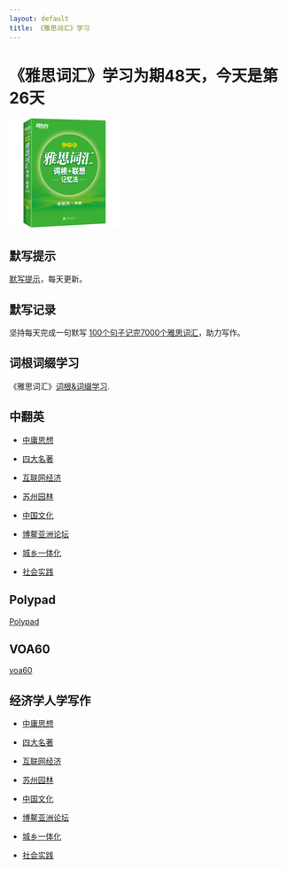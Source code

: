 ```yaml
---
layout: default
title: 《雅思词汇》学习
---
```



# 《雅思词汇》学习为期48天，今天是第26天

<img src="images/ielts_vocabulary.jpg" alt="the cover of book"/>

## 默写提示

[默写提示](ielts-silent-writing.html)，每天更新。


## 默写记录
    
坚持每天完成一句默写 [100个句子记完7000个雅思词汇](ielts100.html)，助力写作。

## 词根词缀学习

《雅思词汇》[词根&词缀学习](ielts-root.html).

## 中翻英

* [中庸思想](zh2en01.html)

* [四大名著](zh2en02.html)

* [互联网经济](zh2en03.html)

* [苏州园林](zh2en04.html)

* [中国文化](zh2en05.html)

* [博鳌亚洲论坛](zh2en06.html)

* [城乡一体化](zh2en07.html)

* [社会实践](zh2en08.html)


## Polypad

[Polypad](polypad.html)

## VOA60

[voa60](learningenglish-voanews.html)

## 经济学人学写作

* [中庸思想](TE01.html)

* [四大名著](TE02.html)

* [互联网经济](TE03.html)

* [苏州园林](TE04.html)

* [中国文化](TE05.html)

* [博鳌亚洲论坛](TE06.html)

* [城乡一体化](TE07.html)

* [社会实践](TE08.html)
